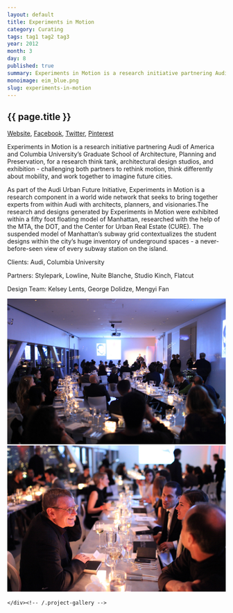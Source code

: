 ```yaml
---
layout: default
title: Experiments in Motion
category: Curating
tags: tag1 tag2 tag3
year: 2012
month: 3
day: 8
published: true
summary: Experiments in Motion is a research initiative partnering Audi of America and Columbia University’s Graduate School of Architecture, Planning and Preservation, for a research think tank, architectural design studios, and exhibition - challenging both partners to rethink motion, think differently about mobility, and work together to imagine future cities.
monoimage: eim_blue.png
slug: experiments-in-motion
---
```


<div class="container project-page">
	<div class="row-fluid project-header">	
		<div class="span8 offset4">
		  <h2>{{ page.title }}</h2>
		  <div class="project-links standard">
		  	<a class="inline" href="http://www.experimentsinmotion.com" target="_blank">Website</a>, <a class="inline" href="http://www.experimentsinmotion.com" target="_blank">Facebook</a>, <a class="inline" href="http://www.experimentsinmotion.com" target="_blank">Twitter</a>, <a class="inline" href="http://www.experimentsinmotion.com" target="_blank">Pinterest</a>
		  </div><!-- /.project-links -->
		  <div class="project-description">
		  	<p>Experiments in Motion is a research initiative partnering Audi of America and Columbia University’s Graduate School of Architecture, Planning and Preservation, for a research think tank, architectural design studios, and exhibition - challenging both partners to rethink motion, think differently about mobility, and work together to imagine future cities.</p>
		  	<p>As part of the Audi Urban Future Initiative, Experiments in Motion is a research component in a world wide network that seeks to bring together experts from within Audi with architects, planners, and visionaries.The research and designs generated by Experiments in Motion were exhibited within a fifty foot floating model of Manhattan, researched with the help of the MTA, the DOT, and the Center for Urban Real Estate (CURE). The suspended model of Manhattan’s subway grid contextualizes the student designs within the city’s huge inventory of underground spaces - a never-before-seen view of every subway station on the island.</p>
		  </div><!-- /.project-description -->
		  <div class="project-addendum">
		  	<p>Clients: Audi, Columbia University</p>
			<p>Partners: Stylepark, Lowline, Nuite Blanche, Studio Kinch, Flatcut</p>
			<p>Design Team: Kelsey Lents, George Dolidze, Mengyi Fan</p>
		  </div><!-- /.project-addendum -->
		</div><!-- /.span8 -->
	</div><!-- /.project-header -->
	<div class="row-fluid project-gallery">
		<div class="span16 gallery-image">
			<img src="/img/projects/eim/eim1.jpg">
		</div>
		<div class="span16 gallery-image">
			<img src="/img/projects/eim/eim2.jpg">
		</div>

	</div><!-- /.project-gallery -->
</div><!-- /.container .project-page -->


